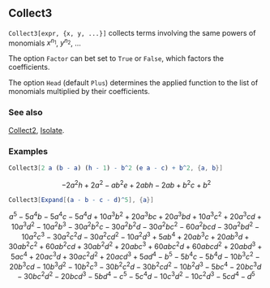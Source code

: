 ## Collect3 

`Collect3[expr, {x, y, ...}]` collects terms involving the same powers of monomials $x^{n_1}$, $y^{n_2}$, ...

The option `Factor` can bet set to `True` or `False`, which factors the coefficients.

The option `Head` (default `Plus`) determines the applied function to the list of monomials  multiplied by their coefficients.

### See also

[Collect2](Collect2), [Isolate](Isolate).

### Examples

```mathematica
Collect3[2 a (b - a) (h - 1) - b^2 (e a - c) + b^2, {a, b}]
```

$$-2 a^2 h+2 a^2-a b^2 e+2 a b h-2 a b+b^2 c+b^2$$

```mathematica
Collect3[Expand[(a - b - c - d)^5], {a}]
```

$$a^5-5 a^4 b-5 a^4 c-5 a^4 d+10 a^3 b^2+20 a^3 b c+20 a^3 b d+10 a^3 c^2+20 a^3 c d+10 a^3 d^2-10 a^2 b^3-30 a^2 b^2 c-30 a^2 b^2 d-30 a^2 b c^2-60 a^2 b c d-30 a^2 b d^2-10 a^2 c^3-30 a^2 c^2 d-30 a^2 c d^2-10 a^2 d^3+5 a b^4+20 a b^3 c+20 a b^3 d+30 a b^2 c^2+60 a b^2 c d+30 a b^2 d^2+20 a b c^3+60 a b c^2 d+60 a b c d^2+20 a b d^3+5 a c^4+20 a c^3 d+30 a c^2 d^2+20 a c d^3+5 a d^4-b^5-5 b^4 c-5 b^4 d-10 b^3 c^2-20 b^3 c d-10 b^3 d^2-10 b^2 c^3-30 b^2 c^2 d-30 b^2 c d^2-10 b^2 d^3-5 b c^4-20 b c^3 d-30 b c^2 d^2-20 b c d^3-5 b d^4-c^5-5 c^4 d-10 c^3 d^2-10 c^2 d^3-5 c d^4-d^5$$
